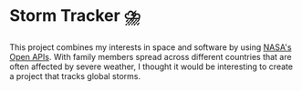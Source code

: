 # Storm Tracker ⛈️

This project combines my interests in space and software by using [NASA's Open APIs](https://api.nasa.gov/). With family members spread across different countries that are often affected by severe weather, I thought it would be interesting to create a project that tracks global storms.
